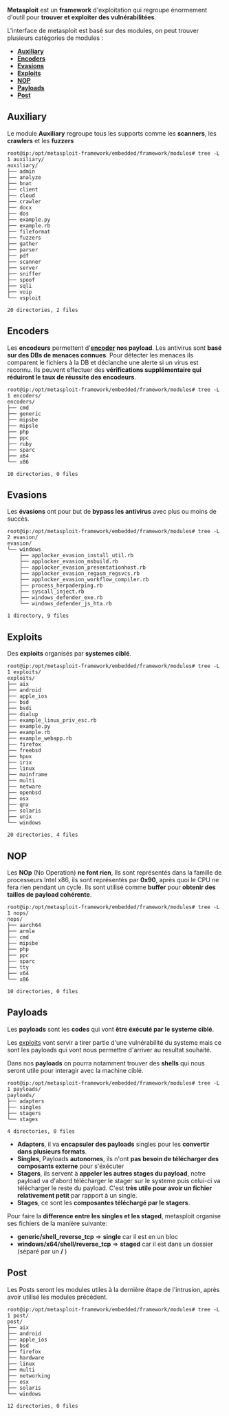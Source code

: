 
**Metasploit** est un **framework** d'exploitation qui regroupe énormement d'outil pour **trouver et exploiter des vulnérabilitées**.

L'interface de metasploit est basé sur des modules, on peut trouver plusieurs catégories de modules :
- **[Auxiliary](#__Auxiliary__)**
- **[Encoders](#__Encoders__)**
- **[Evasions](#__Evasions__)**
- **[Exploits](#__Exploits__)**
- **[NOP](#__NOP__)**
- **[Payloads](#__Payloads__)**
- **[Post](#__Post__)**

## __Auxiliary__

Le module **Auxiliary** regroupe tous les supports comme les **scanners**, les **crawlers** et les **fuzzers**

```shell
root@ip:/opt/metasploit-framework/embedded/framework/modules# tree -L 1 auxiliary/
auxiliary/ 
├── admin 
├── analyze 
├── bnat 
├── client 
├── cloud 
├── crawler
├── docx 
├── dos 
├── example.py
├── example.rb 
├── fileformat
├── fuzzers 
├── gather
├── parser 
├── pdf 
├── scanner
├── server 
├── sniffer 
├── spoof 
├── sqli
├── voip 
└── vsploit

20 directories, 2 files
```


## __Encoders__

Les **encodeurs** permettent d'**[encoder](Encryption_Chiffrement) nos payload**.
Les antivirus sont **basé sur des DBs de menaces connues**. Pour détecter les menaces ils comparent le fichiers à la DB et déclanche une alerte si un virus est reconnu. Ils peuvent effectuer des **vérifications supplémentaire qui réduiront le taux de réussite des encodeurs**.

```shell
root@ip:/opt/metasploit-framework/embedded/framework/modules# tree -L 1 encoders/
encoders/ 
├── cmd
├── generic 
├── mipsbe 
├── mipsle 
├── php
├── ppc
├── ruby
├── sparc
├── x64
└── x86

10 directories, 0 files
```


## __Evasions__

Les **évasions** ont pour but de **bypass les antivirus** avec plus ou moins de succès.

```shell
root@ip:/opt/metasploit-framework/embedded/framework/modules# tree -L 2 evasion/
evasion/
└── windows
	├── applocker_evasion_install_util.rb
	├── applocker_evasion_msbuild.rb
	├── applocker_evasion_presentationhost.rb
	├── applocker_evasion_regasm_regsvcs.rb
	├── applocker_evasion_workflow_compiler.rb
	├── process_herpaderping.rb
	├── syscall_inject.rb
	├── windows_defender_exe.rb
	└── windows_defender_js_hta.rb

1 directory, 9 files
```


## __Exploits__

Des **exploits** organisés par **systemes ciblé**.

```shell
root@ip:/opt/metasploit-framework/embedded/framework/modules# tree -L 1 exploits/ 
exploits/ 
├── aix 
├── android
├── apple_ios 
├── bsd 
├── bsdi
├── dialup 
├── example_linux_priv_esc.rb 
├── example.py 
├── example.rb 
├── example_webapp.rb 
├── firefox
├── freebsd
├── hpux
├── irix 
├── linux
├── mainframe
├── multi 
├── netware 
├── openbsd
├── osx 
├── qnx 
├── solaris
├── unix 
└── windows 

20 directories, 4 files
```


## __NOP__

Les **NOp** (No Operation) **ne font rien**, Ils sont représentés dans la famille de processeurs Intel x86, ils sont représentés par **0x90**, après quoi le CPU ne fera rien pendant un cycle. Ils sont utilisé comme **buffer** pour **obtenir des tailles de payload cohérente**.

```shell
root@ip:/opt/metasploit-framework/embedded/framework/modules# tree -L 1 nops/ 
nops/
├── aarch64 
├── armle
├── cmd
├── mipsbe
├── php
├── ppc 
├── sparc 
├── tty 
├── x64 
└── x86 

10 directories, 0 files
```


## __Payloads__ 

Les **payloads** sont les **codes** qui vont **être éxécuté par le systeme ciblé**.

Les [exploits](#__Exploits__) vont servir a tirer partie d'une vulnérabilité du systeme mais ce sont les payloads qui vont nous permettre d'arriver au resultat souhaité.

Dans nos **payloads** on pourra notamment trouver des **shells** qui nous seront utile pour interagir avec la machine ciblé.

```shell
root@ip:/opt/metasploit-framework/embedded/framework/modules# tree -L 1 payloads/ 
payloads/ 
├── adapters 
├── singles 
├── stagers 
└── stages

4 directories, 0 files
```

- **Adapters**, il va **encapsuler des payloads** singles pour les **convertir dans plusieurs formats**.
- **Singles**, Payloads **autonomes**, ils n'ont **pas besoin de télécharger des composants externe** pour s'éxécuter
- **Stagers**, ils servent à **appeler les autres stages du payload**, notre payload va d'abord télécharger le stager sur le systeme puis celui-ci va télécharger le reste du payload. C'est **très utile pour avoir un fichier relativement petit** par rapport à un single.
- **Stages**, ce sont les **composantes téléchargé par le stagers**.

Pour faire la **difference entre les singles et les staged**, metasploit organise ses fichiers de la manière suivante:
 - **generic/shell_reverse_tcp** => **single** car il est en un bloc
 - **windows/x64/shell/reverse_tcp** => **staged** car il est dans un dossier (séparé par un **/** )


## __Post__

Les Posts seront les modules utiles à la dernière étape de l'intrusion, après avoir utilisé les modules précédent.

```shell
root@ip:/opt/metasploit-framework/embedded/framework/modules# tree -L 1 post/ 
post/
├── aix 
├── android 
├── apple_ios 
├── bsd 
├── firefox
├── hardware 
├── linux 
├── multi 
├── networking
├── osx 
├── solaris 
└── windows 

12 directories, 0 files
```


